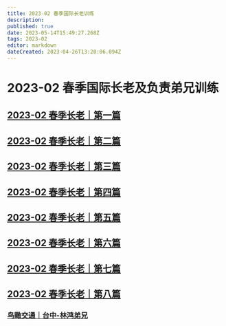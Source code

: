 ```yaml
---
title: 2023-02 春季国际长老训练
description: 
published: true
date: 2023-05-14T15:49:27.268Z
tags: 2023-02
editor: markdown
dateCreated: 2023-04-26T13:20:06.094Z
---
```


# 2023-02 春季国际长老及负责弟兄训练
## [2023-02 春季长老｜第一篇](/home/2023-02/2023-02-01)
## [2023-02 春季长老｜第二篇](/home/2023-02/2023-02-02)
## [2023-02 春季长老｜第三篇](/home/2023-02/2023-02-03)
## [2023-02 春季长老｜第四篇](/home/2023-02/2023-02-04)
## [2023-02 春季长老｜第五篇](/home/2023-02/2023-02-05)
## [2023-02 春季长老｜第六篇](/home/2023-02/2023-02-06)
## [2023-02 春季长老｜第七篇](/home/2023-02/2023-02-07)
## [2023-02 春季长老｜第八篇](/home/2023-02/2023-02-08)
### [鸟瞰交通｜台中-林鸿弟兄](https://1p8pyp-my.sharepoint.com/:v:/g/personal/sundanaizhu_1p8pyp_onmicrosoft_com/EY1HWXKpJ-NErAsHE1zdTD4Bl1wS1hEveuWfiT9Ka1RdZw?e=RbrApn)
<!-- Google tag (gtag.js) -->
<script async src="https://www.googletagmanager.com/gtag/js?id=G-1P8709Z16T"></script>
<script>
  window.dataLayer = window.dataLayer || [];
  function gtag(){dataLayer.push(arguments);}
  gtag('js', new Date());

  gtag('config', 'G-1P8709Z16T');
</script>